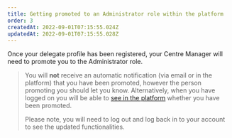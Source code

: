```yaml
---
title: Getting promoted to an Administrator role within the platform
order: 3
createdAt: 2022-09-01T07:15:55.024Z
updatedAt: 2022-09-01T07:15:55.028Z
---
```

Once your delegate profile has been registered, your Centre Manager will need to promote you to the Administrator role.

> You will **not** receive an automatic notification (via email or in the platform) that you have been promoted, however the person promoting you should let you know. Alternatively, when you have logged on you will be able to [see in the platform](switching-applications) whether you have been promoted. ​
>
> ​Please note, you will need to log out and log back in to your account to see the updated functionalities.